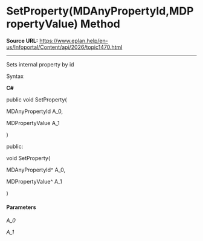 # SetProperty(MDAnyPropertyId,MDPropertyValue) Method

**Source URL:** https://www.eplan.help/en-us/Infoportal/Content/api/2026/topic1470.html

---

Sets internal property by id

Syntax

**C#**



public void SetProperty( 

   MDAnyPropertyId A_0,

   MDPropertyValue A_1

)

public:

void SetProperty( 

   MDAnyPropertyId^ A_0,

   MDPropertyValue^ A_1

)


#### Parameters

*A\_0*


*A\_1*
